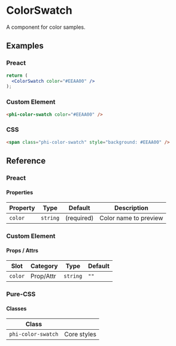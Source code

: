 # ColorSwatch

A component for color samples.

## Examples

<figure>
  <phi-color-swatch color="#eeaa00" />
</figure>

### Preact

``` jsx
return (
  <ColorSwatch color="#EEAA00" />
);
```

### Custom Element

``` html
<phi-color-swatch color="#EEAA00" />
```

### CSS

``` html
<span class="phi-color-swatch" style="background: #EEAA00" />
```

## Reference
### Preact
#### Properties

| Property | Type     | Default    | Description           |
|----------|----------|------------|-----------------------|
| `color`  | `string` | (required) | Color name to preview |

### Custom Element
#### Props / Attrs

| Slot    | Category  | Type     | Default |
|---------|-----------|----------|---------|
| `color` | Prop/Attr | `string` | `""`    |

### Pure-CSS
#### Classes

| Class              |             |
|--------------------|-------------|
| `phi-color-swatch` | Core styles |
